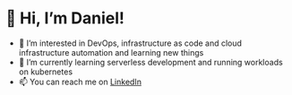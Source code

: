 # 👋 Hi, I’m Daniel!
- 👀 I’m interested in DevOps, infrastructure as code and cloud infrastructure automation and learning new things
- 🌱 I’m currently learning serverless development and running workloads on kubernetes
- 📫 You can reach me on [LinkedIn](https://https://www.linkedin.com/in/danieltle/)
